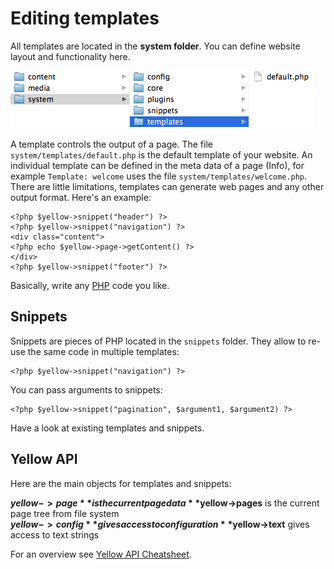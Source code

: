 Editing templates
=================

All templates are located in the **system folder**.  You can define website layout and functionality here.

![Screenshot](picture_templates.png?raw=true)

A template controls the output of a page. The file `system/templates/default.php` is the default template of your website. An individual template can be defined in the meta data of a page (Info), for example `Template: welcome` uses the file `system/templates/welcome.php`. There are little limitations, templates can generate web pages and any other output format. Here's an example:

    <?php $yellow->snippet("header") ?>
    <?php $yellow->snippet("navigation") ?>
    <div class="content">
    <?php echo $yellow->page->getContent() ?>
    </div>
    <?php $yellow->snippet("footer") ?>

Basically, write any [PHP](https://en.wikipedia.org/wiki/PHP) code you like.

Snippets
--------
Snippets are pieces of PHP located in the `snippets` folder. They allow to re-use the same code in multiple templates:

    <?php $yellow->snippet("navigation") ?>

You can pass arguments to snippets:

    <?php $yellow->snippet("pagination", $argument1, $argument2) ?>

Have a look at existing templates and snippets.

Yellow API
----------

Here are the main objects for templates and snippets:

**$yellow->page** is the current page data  
**$yellow->pages** is the current page tree from file system  
**$yellow->config** gives access to configuration  
**$yellow->text** gives access to text strings  

For an overview see [Yellow API Cheatsheet](yellowapi.md).
